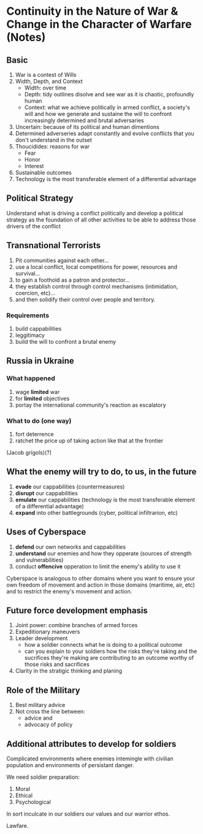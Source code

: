 # Continuity in the Nature of War & Change in the Character of Warfare (Notes)

## Basic

1. War is a contest of Wills
1. Width, Depth, and Context
   * Width: over time
   * Depth: tidy outlines disolve and see war as it is chaotic, profoundly human
   * Context: what we achieve politically in armed conflict, a society's will and how we generate and sustaine the will to confront increasingly determined and brutal adversaries
1. Uncertain: because of its political and human dimentions
1. Determined adverseries adapt constantly and evolve conflicts that you don't understand in the outset
1. Thoucidides: reasons for war
   * Fear
   * Honor
   * Interest
1. Sustainable outcomes
1. Technology is the most transferable element of a differential advantage 

## Political Strategy

Understand what is driving a conflict politically and develop a political strategy as the foundation of all other activities to be able to address those drivers of the conflict

## Transnational Terrorists

1. Pit communities against each other...
1. use a local conflict, local competitions for power, resources and survival...
1. to gain a foothold as a patron and protector...
1. they establish control through control mechanisms (intimidation, coercion, etc)...
1. and then solidify their control over people and territory.

### Requirements

1. build cappabilities
1. leggitimacy
1. build the will to confront a brutal enemy

## Russia in Ukraine

### What happened

1. wage **limited** war
1. for **limited** objectives
1. portay the international community's reaction as escalatory

### What to do (one way)

1. fort deterrence
1. ratchet the price up of taking action like that at the frontier

(Jacob grigols)(?)

## What the enemy will try to do, to us, in the future

1. **evade** our cappabilities (countermeasures)
1. **disrupt** our cappabilities
1. **emulate** our cappabilities (technology is the most transferable element of a differential advantage)
1. **expand** into other battlegrounds (cyber, political infiltrarion, etc)

## Uses of Cyberspace

1. **defend** our own networks and cappabilities
1. **understand** our enemies and how they opperate (sources of strength and vulnerabilities)
1. conduct **offencive** opperation to limit the enemy's ability to use it

Cyberspace is analogous to other domains where you want to ensure your own freedom of movement and action in those domains (maritime, air, etc) and to restrict the enemy's movement and action.

## Future force development emphasis

1. Joint power: combine branches of armed forces
1. Expeditionary maneuvers
1. Leader development
   * how a soldier connects what he is doing to a political outcome
   * can you explain to your soldiers how the risks they're taking and the sucrifices they're making are contributing to an outcome worthy of those risks and sacrifices
1. Clarity in the stratigic thinking and planing

## Role of the Military

1. Best military advice
1. Not cross the line between:
   * advice and
   * advocacy of policy

## Additional attributes to develop for soldiers

Complicated environments where enemies intemingle with civilian population and environments of persistant danger.

We need soldier preparation: 

1. Moral
1. Ethical
1. Psychological

In sort inculcate in our soldiers our values and our warrior ethos.

Lawfare.

